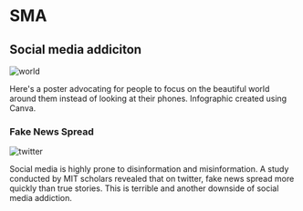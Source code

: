 # SMA

## Social media addiciton

![world](https://user-images.githubusercontent.com/71460438/146305425-ba5fb642-346b-46ae-9563-aa3e5a84935d.png)

Here's a poster advocating for people to focus on the beautiful world around them instead of looking at their phones. Infographic created using Canva.

### Fake News Spread

![twitter](https://user-images.githubusercontent.com/71460438/146306061-f4f80b23-d611-4395-bb46-28244651091c.png)

Social media is highly prone to disinformation and misinformation. A study conducted by MIT scholars revealed that on twitter, fake news spread more quickly than true stories. This is terrible and another downside of social media addiction.
